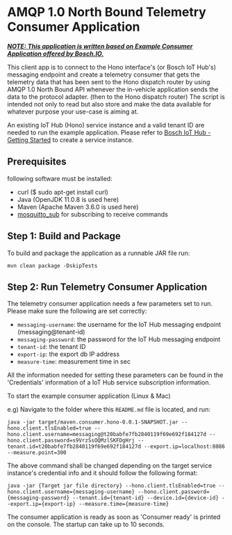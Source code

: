 # AMQP 1.0 North Bound Telemetry Consumer Application

***<ins>NOTE: This application is written based on [Example Consumer Application](https://github.com/bosch-io/iot-hub-examples) offered by Bosch.IO.</ins>***

This client app is to connect to the Hono interface's (or Bosch IoT Hub's) messaging endpoint and create a telemetry consumer that gets the telemetry data that has been sent to the Hono dispatch router by using AMQP 1.0 North Bound API whenever the in-vehicle application sends the data to the protocol adapter. (then to the Hono dispatch router)
The script is intended not only to read but also store and make the data available for whatever purpose your use-case is aiming at.

An existing IoT Hub (Hono) service instance and a valid tenant ID are needed to run the example application. Please refer to [Bosch IoT Hub - Getting Started](https://docs.bosch-iot-suite.com/hub/getting-started/prerequisites.html) to create a service instance.

## Prerequisites  

following software must be installed:

* curl ($ sudo apt-get install curl)
* Java (OpenJDK 11.0.8 is used here)
* Maven (Apache Maven 3.6.0 is used here)
* [mosquitto_sub](https://mosquitto.org/) for subscribing to receive commands

## Step 1: Build and Package

To build and package the application as a runnable JAR file run:

~~~
mvn clean package -DskipTests
~~~

## Step 2: Run Telemetry Consumer Application

The telemetry consumer application needs a few parameters set to run. Please make sure the following are set correctly:

* `messaging-username`: the username for the IoT Hub messaging endpoint (messaging@tenant-id)
* `messaging-password`: the password for the IoT Hub messaging endpoint
* `tenant-id`: the tenant ID
* `export-ip`: the export db IP address
* `measure-time`: measurement time in sec

All the information needed for setting these parameters can be found in the 'Credentials' information of a IoT Hub service subscription information.

To start the example consumer application (Linux & Mac)

e.g) Navigate to the folder where this `README.md` file is located,
and run:
~~~
java -jar target/maven.consumer.hono-0.0.1-SNAPSHOT.jar --hono.client.tlsEnabled=true --hono.client.username=messaging@t20babfe7fb2840119f69e692f184127d --hono.client.password=s9VrzSsOQMzlSKFDgHrj --tenant.id=t20babfe7fb2840119f69e692f184127d --export.ip=localhost:8086 --measure.point=300
~~~
The above command shall be changed depending on the target service instance's credential info and it should follow the following format:
~~~
java -jar {Target jar file directory} --hono.client.tlsEnabled=true --hono.client.username={messaging-username} --hono.client.password={messaging-password} --tenant.id={tenant-id} --device.id={device-id} --export.ip={export-ip} --measure.time={measure-time}
~~~

The consumer application is ready as soon as 'Consumer ready' is printed on the console. The startup can take up to 10 seconds.
